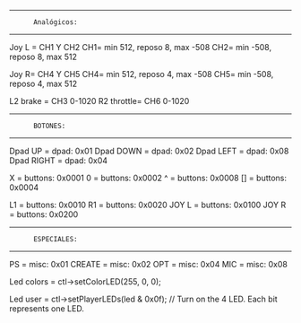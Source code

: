 **************************************
          Analógicos:
**************************************
Joy L = CH1 Y CH2 
CH1= min 512, reposo 8, max -508
CH2= min -508, reposo 8, max 512

Joy R= CH4 Y CH5
CH4= min 512,  reposo 4, max -508
CH5= min -508, reposo 4, max 512

L2 brake =   CH3  0-1020
R2 throttle= CH6  0-1020
**************************************
          BOTONES:
**************************************
Dpad UP =    dpad: 0x01
Dpad DOWN =  dpad: 0x02
Dpad LEFT =  dpad: 0x08
Dpad RIGHT = dpad: 0x04

X  = buttons: 0x0001
0  = buttons: 0x0002
^  = buttons: 0x0008
[] = buttons: 0x0004

L1 =    buttons: 0x0010 
R1 =    buttons: 0x0020
JOY L = buttons: 0x0100 
JOY R = buttons: 0x0200
**************************************
          ESPECIALES:
**************************************
PS =     misc: 0x01
CREATE = misc: 0x02
OPT =    misc: 0x04
MIC =    misc: 0x08



Led colors = ctl->setColorLED(255, 0, 0);

Led user = ctl->setPlayerLEDs(led & 0x0f); // Turn on the 4 LED. Each bit represents one LED.
